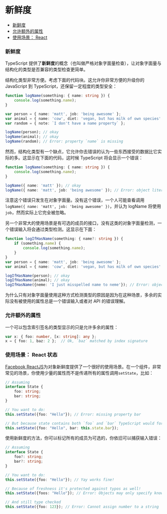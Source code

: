 # 新鲜度

- [新鲜度]()
- [允许额外的属性]()
- [使用场景： React]()

### 新鲜度

TypeScript 提供了**新鲜度**的概念（也叫做严格对象字面量检查），让对象字面量与结构化的类型是否兼容的类型检查更简单。

结构化类型非常方便。考虑下面的代码块。这允许你非常方便的升级你的 JavaScript 到 TypeScript，还保留一定程度的类型安全：
```ts
function logName(something: { name: string }) {
    console.log(something.name);
}

var person = { name: 'matt', job: 'being awesome' };
var animal = { name: 'cow', diet: 'vegan, but has milk of own species' };
var random = { note: `I don't have a name property` };

logName(person); // okay
logName(animal); // okay
logName(random); // Error: property `name` is missing
```

然而，结构化类型有一个缺点，它允许你去错误的认为一些东西接受的数据比它实际的多。这显示在下面的代码，这时候 TypeScript 将会显示一个错误：
```ts
function logName(something: { name: string }) {
    console.log(something.name);
}

logName({ name: 'matt' }); // okay
logName({ name: 'matt', job: 'being awesome' }); // Error: object literals must only specify known properties. `job` is excessive here.
```

注意这个错误只发生在对象字面量。没有这个错误，一个人可能查看调用`logName({ name: 'matt', job: 'being awesome' })`，并认为 logName 将使用`job`，然而实际上它完全被忽略。

另一个非常大的使用场景是有可选的成员的接口，没有这类的对象字面量检测，一个错误输入将会通过类型检测。这显示在下面：
```ts
function logIfHasName(something: { name?: string }) {
    if (something.name) {
        console.log(something.name);
    }
}
var person = { name: 'matt', job: 'being awesome' };
var animal = { name: 'cow', diet: 'vegan, but has milk of own species' };

logIfHasName(person); // okay
logIfHasName(animal); // okay
logIfHasName({neme: 'I just misspelled name to neme'}); // Error: object literals must only specify known properties. `neme` is excessive here.
```

为什么只有对象字面量使用这种方式检测类型的原因是因为在这种场景，多余的实际没有被使用的属性总是一个错误输入或者对 API 的错误理解。


### 允许额外的属性

一个可以包含索引签名的类型显示的只是允许多余的属性：
```ts
var x: { foo: number, [x: string]: any };
x = { foo: 1, baz: 2 };  // Ok, `baz` matched by index signature
```

### 使用场景： React 状态

[Facebook ReactJS]()为对象新鲜度提供了一个很好的使用场景。在一个组件，非常常见的场景，你使用少量的属性而不是传递所有的属性调用`setState`，比如：
```ts
// Assuming
interface State {
    foo: string;
    bar: string;
}

// You want to do: 
this.setState({foo: "Hello"}); // Error: missing property bar

// But because state contains both `foo` and `bar` TypeScript would force you to do: 
this.setState({foo: "Hello", bar: this.state.bar});
```
使用新鲜度的方法，你可以标记所有的成员为可选的，你依旧可以捕获输入错误：
```ts
// Assuming
interface State {
    foo?: string;
    bar?: string;
}

// You want to do: 
this.setState({foo: "Hello"}); // Yay works fine!

// Because of freshness it's protected against typos as well!
this.setState({foos: "Hello"}); // Error: Objects may only specify known properties

// And still type checked
this.setState({foo: 123}); // Error: Cannot assign number to a string
```